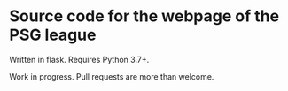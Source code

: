 # Source code for the webpage of the PSG league

Written in flask. Requires Python 3.7+.

Work in progress. Pull requests are more than welcome.
